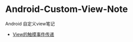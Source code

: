 # Android-Custom-View-Note

Android 自定义view笔记

* [View的触摸事件传递](https://github.com/oldwu/Android-Custom-View-Note/blob/master/View%E7%9A%84%E8%A7%A6%E6%91%B8%E4%BA%8B%E4%BB%B6%E8%A7%A6%E5%8F%91%E6%9C%BA%E5%88%B6.md)

